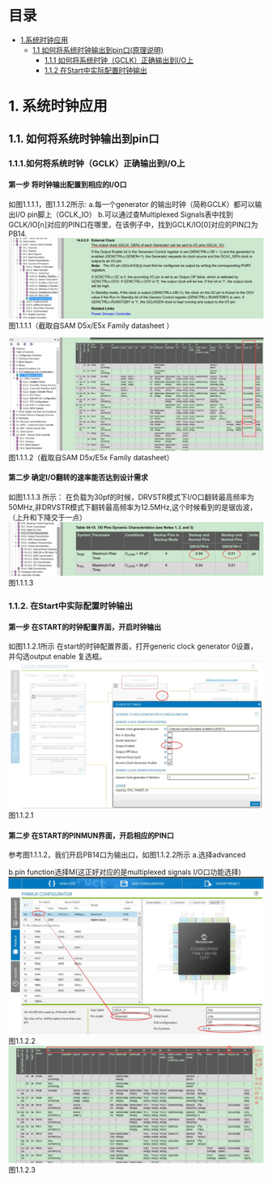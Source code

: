 # 目录
* [1.系统时钟应用](#1-系统时钟应用)
  * [1.1 如何将系统时钟输出到pin口(原理说明)](#11-如何将系统时钟输出到pin口)
    * [1.1.1 如何将系统时钟（GCLK）正确输出到I/O上](#111-如何将系统时钟（GCLK）正确输出到I/O上)
    * [1.1.2 在Start中实际配置时钟输出](#112-在Start中实际配置时钟输出)
  


# 1. 系统时钟应用
## 1.1. 如何将系统时钟输出到pin口

### 1.1.1.如何将系统时钟（GCLK）正确输出到I/O上
#### 第一步 将时钟输出配置到相应的I/O口
如图1.1.1.1，图1.1.1.2所示:
a.每一个generator 的输出时钟（简称GCLK）都可以输出I/O pin脚上（GCLK_IO）
b.可以通过查Multiplexed Signals表中找到GCLK/IO[n]对应的PIN口在哪里，在该例子中，找到GCLK/IO[0]对应的PIN口为PB14.
![images](https://github.com/yuchengstudio/SAMD51/blob/master/aplication_note/pictures/sysclock_004.jpg)
图1.1.1.1（截取自SAM D5x/E5x Family datasheet ）

![images](https://github.com/yuchengstudio/SAMD51/blob/master/aplication_note/pictures/sysclock_005.jpg)
图1.1.1.2（截取自SAM D5x/E5x Family datasheet）

#### 第二步 确定I/O翻转的速率能否达到设计需求
如图1.1.1.3 所示：
在负载为30pf的时候，DRVSTR模式下I/O口翻转最高频率为50MHz,非DRVSTR模式下翻转最高频率为12.5MHz,这个时候看到的是锯齿波，（上升和下降交于一点）
![images](https://github.com/yuchengstudio/SAMD51/blob/master/aplication_note/pictures/sysclock_002.jpg)
图1.1.1.3

### 1.1.2. 在Start中实际配置时钟输出
#### 第一步 在START的时钟配置界面，开启时钟输出
如图1.1.2.1所示
在start的时钟配置界面，打开generic clock generator 0设置，并勾选output enable 复选框。
![images](https://github.com/yuchengstudio/SAMD51/blob/master/aplication_note/pictures/sysclock_003.jpg)
图1.1.2.1

#### 第二步 在START的PINMUN界面，开启相应的PIN口
参考图1.1.1.2，我们开启PB14口为输出口，如图1.1.2.2所示 
a.选择advanced

b.pin function选择M(这正好对应的是multiplexed signals I/O口功能选择)
![images](https://github.com/yuchengstudio/SAMD51/blob/master/aplication_note/pictures/sysclock_006.jpg)
图1.1.2.2
![images](https://github.com/yuchengstudio/SAMD51/blob/master/aplication_note/pictures/sysclock_007.jpg)
图1.1.2.3




  


